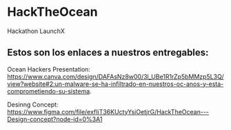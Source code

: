 # HackTheOcean
Hackathon LaunchX

## Estos son los enlaces a nuestros entregables:

Ocean Hackers Presentation:
https://www.canva.com/design/DAFAsNz8w00/3l_UBe1R1rZp5bMMzp5L3Q/view?website#2:un-malware-se-ha-infiltrado-en-nuestros-oc-anos-y-esta-comprometiendo-su-sistema.

Desinng Concept:
https://www.figma.com/file/exfIiT36KUctyYsiOetjrG/HackTheOcean---Design-concept?node-id=0%3A1
